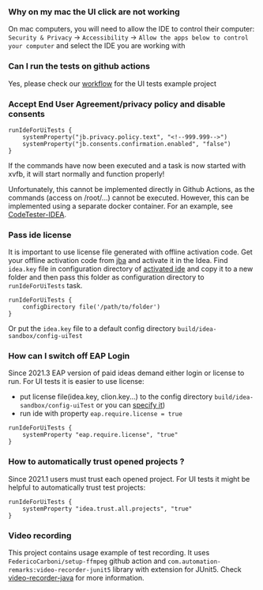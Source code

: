 ### Why on my mac the UI click are not working

On mac computers, you will need to allow the IDE to control their computer:
```Security & Privacy``` -> ```Accessibility``` -> ```Allow the apps below to control your computer``` and select the
IDE you are working with

### Can I run the tests on github actions
Yes, please check our [workflow](https://github.com/JetBrains/intellij-ui-test-robot/blob/master/.github/workflows/runTest.yml) for the UI tests example project 
### Accept End User Agreement/privacy policy and disable consents
```
runIdeForUiTests {
    systemProperty("jb.privacy.policy.text", "<!--999.999-->")
    systemProperty("jb.consents.confirmation.enabled", "false")
}
```

If the commands have now been executed and a task is now started with xvfb, it will start normally and function properly!

Unfortunately, this cannot be implemented directly in Github Actions, as the commands (access on /root/...) cannot be executed.
However, this can be implemented using a separate docker container.
For an example, see [CodeTester-IDEA](https://github.com/fxnm/CodeTester-IDEA/pull/19).

### Pass ide license
It is important to use license file generated with offline activation code. Get your offline activation code from [jba](https://account.jetbrains.com/licenses) and activate it in the Idea. Find `idea.key` file in configuration directory of [activated ide](https://intellij-support.jetbrains.com/hc/en-us/articles/206544519-Directories-used-by-the-IDE-to-store-settings-caches-plugins-and-logs) 
and copy it to a new folder and then pass this folder as configuration directory to `runIdeForUiTests` task.

```
runIdeForUiTests {
    configDirectory file('/path/to/folder')
}
```
Or put the `idea.key` file to a default config directory `build/idea-sandbox/config-uiTest`

### How can I switch off EAP Login
Since 2021.3 EAP version of paid ideas demand either login or license to run. 
For UI tests it is easier to use license:
 - put license file(idea.key, clion.key...) to the config directory `build/idea-sandbox/config-uiTest` or you can [specify it](#pass-ide-license))
 - run ide with property `eap.require.license = true`

```
runIdeForUiTests {
    systemProperty "eap.require.license", "true"
}
```

### How to automatically trust opened projects ?
Since 2021.1 users must trust each opened project. For UI tests it might be helpful to automatically trust test projects:

```
runIdeForUiTests {
    systemProperty "idea.trust.all.projects", "true"
}
```

### Video recording
This project contains usage example of test recording. It uses `FedericoCarboni/setup-ffmpeg` github action and `com.automation-remarks:video-recorder-junit5` library with extension for JUnit5.
Check [video-recorder-java](https://automation-remarks.com/video-recorder-java/) for more information.
